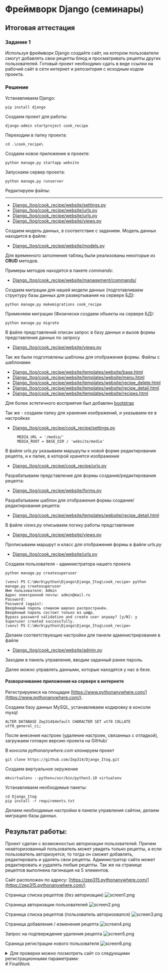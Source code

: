 # Фреймворк Django (семинары)
## Итоговая аттестация

### Задание 1
Используя фреймворк Django создайте сайт, на котором пользователи смогут
добавлять свои рецепты блюд и просматривать рецепты других пользователей.
Готовый проект необходимо сдать в виде ссылки на рабочий сайт в сети интернет и
репозитория с исходным кодом проекта.

### Решение


Устанавливаем Django:

    pip install django

Создаем проект для работы:

    django-admin startproject cook_recipe

Переходим в папку проекта:

    cd .\cook_recipe\

Создаем новое приложение в проекте:

    python manage.py startapp website

Запускаем сервер проекта:

    python manage.py runserver

Редактируем файлы:
*********
- [Django_Itog/cook_recipe/website/settings.py](/cook_recipe/cook_recipe/settings.py)
- [Django_Itog/cook_recipe/website/urls.py](/cook_recipe/cook_recipe/urls.py)
- [Django_Itog/cook_recipe/website/urls.py](/cook_recipe/website/urls.py)
- [Django_Itog/cook_recipe/website/views.py](/cook_recipe/website/views.py)

Создаем модель данных, в соответствие с заданием. 
Модель данных находится в файле: 

- [Django_Itog/cook_recipe/website/models.py](/cook_recipe/website/models.py)

Для временного заполнения таблиц были реализованы некоторые из **CRUD** методов.

Примеры методов находятся в пакете *commands*:

- [Django_Itog/cook_recipe/website/management/commands/](/cook_recipe/website/management/commands)

Создаем миграции для нашей модели данных (подготавливаем структуру базы данных для развертывания на сервере БД):

    python manage.py makemigrations cook_recipe

Применяем миграции (Физически создаем объекты на сервере БД):

    python manage.py migrate


В файле представлений описан запрос в базу данных и вызов формы представления данных по запросу

- [Django_Itog/cook_recipe/website/views.py](/cook_recipe/website/views.py)

Так же были подготовлены шаблоны для отображения формы. Файлы с шаблонами:

- [Django_Itog/cook_recipe/website/templates/website/base.html](/cook_recipe/website/templates/website/base.html)
- [Django_Itog/cook_recipe/website/templates/website/menu.html](/cook_recipe/website/templates/website/menu.html)
- [Django_Itog/cook_recipe/website/templates/website/recipe_delete.html](/cook_recipe/website/templates/website/recipe_delete.html)
- [Django_Itog/cook_recipe/website/templates/website/recipe_detail.html](/cook_recipe/website/templates/website/recipe_detail.html)
- [Django_Itog/cook_recipe/website/templates/website/recipes.html](/cook_recipe/website/templates/website/recipes.html)

Для более эстетичного восприятия был добавлен [bootstrap](https://getbootstrap.com/)


Так же - создаем папку для хранения изображений, и указываем ее в настройках 

- [Django_Itog/cook_recipe/cook_recipe/settings.py](/cook_recipe/cook_recipe/settings.py)


        MEDIA_URL = '/media/'
        MEDIA_ROOT = BASE_DIR / 'website/media'

В файле *urls.py* указываем маршруты к новой форме редактирования рецепта, и к папке, 
в которой хранятся изображения  

- [Django_Itog/cook_recipe/cook_recipe/urls.py](/cook_recipe/cook_recipe/urls.py)

Разрабатываем представление для формы создания/редактирования рецепта: 

- [Django_Itog/cook_recipe/website/forms.py](/cook_recipe/website/forms.py)

Разрабатываем шаблон для отображения формы создания/редактирования рецепта:

- [Django_Itog/cook_recipe/website/templates/website/recipe_detail.html](/cook_recipe/website/templates/website/recipe_detail.html)

В файле *views.py* описываем логику работы представления

- [Django_Itog/cook_recipe/website/views.py](/cook_recipe/website/views.py)

Прописываем маршрут и класс для отображения формы в файле *urls.py*

- [Django_Itog/cook_recipe/website/urls.py](/cook_recipe/website/urls.py)

Создаем пользователя - администратора нашего проекта

    python manage.py createsuperuser

    (venv) PS C:\Work\python\Django\Django_Itog\cook_recipe> python manage.py createsuperuser
    Имя пользователя: Admin
    Адрес электронной почты: admin@mail.ru
    Password:
    Password (again):
    Введённый пароль слишком широко распространён.
    Введённый пароль состоит только из цифр.
    Bypass password validation and create user anyway? [y/N]: y
    Superuser created successfully.
    (venv) PS C:\Work\python\Django\Django_Itog\cook_recipe>

Делаем соответствующие настройки для панели администрирования в файле 

- [Django_Itog/cook_recipe/website/admin.py](/cook_recipe/website/admin.py)

Заходим в панель управления, вводим заданный ранее пароль.

Далее можно управлять данными, которые находятся у нас в безе.

#### Разворачивание приложения на сервере в интернете

Регистрируемся на площадке [https://www.pythonanywhere.com/](https://www.pythonanywhere.com/).

Создаем базу данных MySQL, устанавливаем кодировку в консоли mysql
    
    ALTER DATABASE Zep314$default CHARACTER SET utf8 COLLATE utf8_general_ci;

После внесения настроек (удаление настроек, связанных с отладкой), загружаем готовую версию проекта на GitHub/

В консоли *pythonanywhere.com* клонируем проект

    git clone https://github.com/Zep314/Django_Itog.git

Создаем виртуальное окружение

    mkvirtualenv --python=/usr/bin/python3.10 virtualenv

Устанавливаем необходимые пакеты:

    cd Django_Itog
    pip install -r requirements.txt

Делаем необходимые настройки в панели управления сайтом, делаем миграцию базы данных.

## Результат работы:

Проект сделан с возможностью авторизации пользователей. Причем неавторизованный пользователь может увидеть только
рецепты, а если пользователь авторизуется, то тогда он сможет добавлять, редактировать и удалять свои рецепты.
Администратор сайта может редактировать и уудалять любые рецепты.
Так же на странице рецептов выполнена пагинация на 5 элементов.

Сайт расположен по адресу: [https://zep315.pythonanywhere.com/](https://zep315.pythonanywhere.com/)

Страница списка рецептов (без авторизации)
![screen1.png](screen1.png)

Страница авторизации пользователей
![screen2.png](screen2.png)

Страница списка рецептов (пользователь авторизовался)
![screen3.png](screen3.png)

Страница добавления / изменения рецепта
![screen4.png](screen4.png)

Запрос на подтверждение удаления рецепта
![screen5.png](screen5.png)

Сраница регистрации нового пользователя
![screen6.png](screen6.png)

<details>
<summary>Для проверки можно посмотреть сайт со следующими регистрационными параметрами:</summary>

ivanov: zaq1Xsw2!@#
</details>
#   F i n a l W o r k  
 